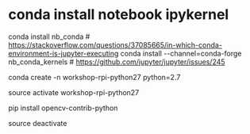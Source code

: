 
# conda install notebook ipykernel
conda install nb_conda # https://stackoverflow.com/questions/37085665/in-which-conda-environment-is-jupyter-executing
conda install --channel=conda-forge nb_conda_kernels # https://github.com/jupyter/jupyter/issues/245

conda create -n workshop-rpi-python27 python=2.7

source activate workshop-rpi-python27

pip install opencv-contrib-python

source deactivate


